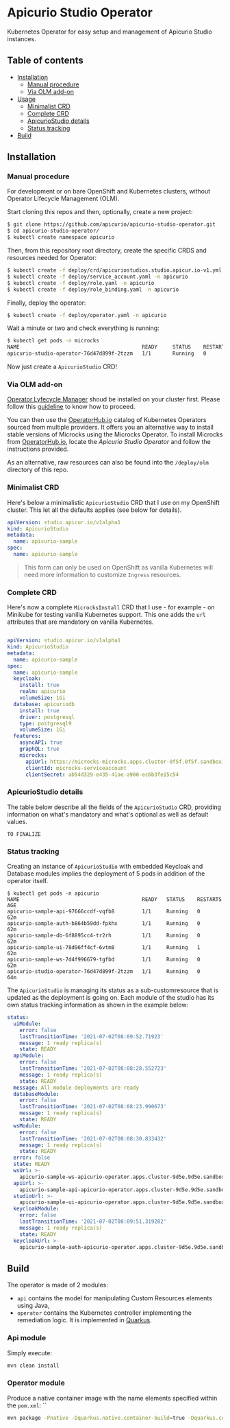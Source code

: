 # Apicurio Studio Operator

Kubernetes Operator for easy setup and management of Apicurio Studio instances.

## Table of contents

<!--ts-->
* [Installation](#installation)
    * [Manual procedure](#manual-procedure)
    * [Via OLM add-on](#via-olm-add-on)
* [Usage](#usage)
    * [Minimalist CRD](#minimalist-crd)
    * [Complete CRD](#complete-crd)
    * [ApicurioStudio details](#apicuriostudio-details)
    * [Status tracking](#status-tracking)
* [Build](#build)
<!--te-->

## Installation

### Manual procedure

For development or on bare OpenShift and Kubernetes clusters, without Operator Lifecycle Management (OLM).

Start cloning this repos and then, optionally, create a new project:

```sh
$ git clone https://github.com/apicurio/apicurio-studio-operator.git
$ cd apicurio-studio-operator/
$ kubectl create namespace apicurio
```

Then, from this repository root directory, create the specific CRDS and resources needed for Operator:

```sh
$ kubectl create -f deploy/crd/apicuriostudios.studio.apicur.io-v1.yml
$ kubectl create -f deploy/service_account.yaml -n apicurio 
$ kubectl create -f deploy/role.yaml -n apicurio
$ kubectl create -f deploy/role_binding.yaml -n apicurio
```

Finally, deploy the operator:

```sh
$ kubectl create -f deploy/operator.yaml -n apicurio
```

Wait a minute or two and check everything is running:

```sh
$ kubectl get pods -n microcks                                  
NAME                                        READY     STATUS    RESTARTS   AGE
apicurio-studio-operator-76d47d899f-2tzzm   1/1       Running   0          1m
```

Now just create a `ApicurioStudio` CRD!

### Via OLM add-on

[Operator Lyfecycle Manager](https://github.com/operator-framework/operator-lifecycle-manager) shoud be installed on your cluster first. Please follow this [guideline](https://github.com/operator-framework/operator-lifecycle-manager/blob/master/Documentation/install/install.md) to know how to proceed.

You can then use the [OperatorHub.io](https://operatorhub.io) catalog of Kubernetes Operators sourced from multiple providers. It offers you an alternative way to install stable versions of Microcks using the Microcks Operator. To install Microcks from [OperatorHub.io](https://operatorhub.io), locate the *Apicurio Studio Operator* and follow the instructions provided.

As an alternative, raw resources can also be found into the `/deploy/olm` directory of this repo.

### Minimalist CRD

Here's below a minimalistic `ApicurioStudio` CRD that I use on my OpenShift cluster. This let all the defaults applies (see below for details).

```yaml
apiVersion: studio.apicur.io/v1alpha1
kind: ApicurioStudio
metadata:
  name: apicurio-sample
spec:
  name: apicurio-sample
```

> This form can only be used on OpenShift as vanilla Kubernetes will need more information to customize `Ingress` resources.

### Complete CRD

Here's now a complete `MicrocksInstall` CRD that I use - for example - on Minikube for testing vanilla Kubernetes support. This one adds the `url` attributes that are mandatory on vanilla Kubernetes.

```yaml

apiVersion: studio.apicur.io/v1alpha1
kind: ApicurioStudio
metadata:
  name: apicurio-sample
spec:
  name: apicurio-sample
  keycloak:
    install: true
    realm: apicurio
    volumeSize: 1Gi
  database: apicuriodb
    install: true
    driver: postgresql
    type: postgresql9
    volumeSize: 1Gi
  features:
    asyncAPI: true
    graphQL: true
    microcks:
      apiUrl: https://microcks-microcks.apps.cluster-0f5f.0f5f.sandbox1056.opentlc.com/api
      clientId: microcks-serviceaccount
      clientSecret: ab54d329-e435-41ae-a900-ec6b3fe15c54
```

### ApicurioStudio details

The table below describe all the fields of the `ApicurioStudio` CRD, providing information on what's mandatory and what's optional as well as default values.

`TO FINALIZE`

### Status tracking

Creating an instance of `ApicurioStudio` with embedded Keycloak and Database modules implies the deployment of 5 pods in addition of the operator itself.

```shell
$ kubectl get pods -n apicurio
NAME                                        READY   STATUS    RESTARTS   AGE
apicurio-sample-api-97666ccdf-vqfb8         1/1     Running   0          62m
apicurio-sample-auth-b864b59dd-fpkhx        1/1     Running   0          62m
apicurio-sample-db-6f8895cc4-tr2rh          1/1     Running   0          62m
apicurio-sample-ui-78d96ff4cf-6vtm8         1/1     Running   1          62m
apicurio-sample-ws-7d4f996679-tgfbd         1/1     Running   0          62m
apicurio-studio-operator-76d47d899f-2tzzm   1/1     Running   0          64m
```

The `ApicurioStudio` is managing its status as a sub-customresource that is updated as the deployment is going on.
Each module of the studio has its own status tracking information as shown in the example below:

```yaml
status:
  uiModule:
    error: false
    lastTransitionTime: '2021-07-02T08:09:52.71923'
    message: 1 ready replica(s)
    state: READY
  apiModule:
    error: false
    lastTransitionTime: '2021-07-02T08:08:28.552723'
    message: 1 ready replica(s)
    state: READY
  message: All module deployments are ready
  databaseModule:
    error: false
    lastTransitionTime: '2021-07-02T08:08:23.990673'
    message: 1 ready replica(s)
    state: READY
  wsModule:
    error: false
    lastTransitionTime: '2021-07-02T08:08:30.833432'
    message: 1 ready replica(s)
    state: READY
  error: false
  state: READY
  wsUrl: >-
    apicurio-sample-ws-apicurio-operator.apps.cluster-9d5e.9d5e.sandbox1893.opentlc.com
  apiUrl: >-
    apicurio-sample-api-apicurio-operator.apps.cluster-9d5e.9d5e.sandbox1893.opentlc.com
  studioUrl: >-
    apicurio-sample-ui-apicurio-operator.apps.cluster-9d5e.9d5e.sandbox1893.opentlc.com
  keycloakModule:
    error: false
    lastTransitionTime: '2021-07-02T08:09:51.319282'
    message: 1 ready replica(s)
    state: READY
  keycloakUrl: >-
    apicurio-sample-auth-apicurio-operator.apps.cluster-9d5e.9d5e.sandbox1893.opentlc.com
```

## Build

The operator is made of 2 modules:
* `api` contains the model for manipulating Custom Resources elements using Java,
* `operator` contains the Kubernetes controller implementing the remediation logic. It is implemented in [Quarkus](https://www.quarkus.io).

### Api module

Simply execute:

```sh
mvn clean install
```

### Operator module

Produce a native container image with the name elements specified within the `pom.xml`:
``
```sh
mvn package -Pnative -Dquarkus.native.container-build=true -Dquarkus.container-image.build=true
```